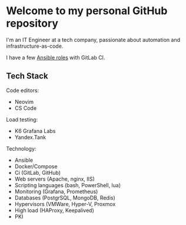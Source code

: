 # Welcome to my personal GitHub repository

I'm an IT Engineer at a tech company, passionate about automation and infrastructure-as-code.

I have a few [Ansible roles](https://gitlab.com/ialobanov) with GitLab CI.

## Tech Stack

Code editors:

- Neovim
- CS Code

Load testing:

- K6 Grafana Labs
- Yandex.Tank

Technology:

- Ansible
- Docker/Compose
- Ci (GitLab, GitHub)
- Web servers (Apache, nginx, IIS)
- Scripting languages (bash, PowerShell, lua)
- Monitoring (Grafana, Prometheus)
- Databases (PostgrSQL, MongoDB, Redis)
- Hypervisors (VMWare, Hyper-V, Proxmox
- High load (HAProxy, Keepalived)
- PKI
